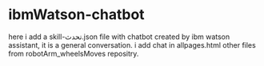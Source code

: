 # ibmWatson-chatbot
here i add a skill-تحدث.json file with chatbot created by ibm watson assistant, it is a general conversation.
i add chat in allpages.html 
other files from robotArm_wheelsMoves repositry.
